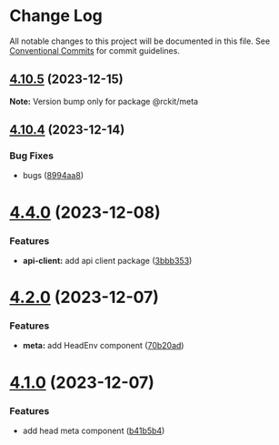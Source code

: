 # Change Log

All notable changes to this project will be documented in this file.
See [Conventional Commits](https://conventionalcommits.org) for commit guidelines.

## [4.10.5](https://github.com/lskjs/lskjs/compare/v4.10.4...v4.10.5) (2023-12-15)

**Note:** Version bump only for package @rckit/meta





## [4.10.4](https://github.com/lskjs/lskjs/compare/v4.10.3...v4.10.4) (2023-12-14)


### Bug Fixes

* bugs ([8994aa8](https://github.com/lskjs/lskjs/commit/8994aa89ae3f767abe7b49151d82f3aa5f4ecf67))





# [4.4.0](https://github.com/lskjs/lskjs/compare/v4.3.0...v4.4.0) (2023-12-08)


### Features

* **api-client:** add api client package ([3bbb353](https://github.com/lskjs/lskjs/commit/3bbb353e08821786320d660907e3e7f6b4827c2a))





# [4.2.0](https://github.com/lskjs/lskjs/compare/v4.1.0...v4.2.0) (2023-12-07)


### Features

* **meta:** add HeadEnv component ([70b20ad](https://github.com/lskjs/lskjs/commit/70b20ad5bc5530614d89ec32437dce74efc70458))





# [4.1.0](https://github.com/lskjs/lskjs/compare/v2.7.4...v4.1.0) (2023-12-07)


### Features

* add head meta component ([b41b5b4](https://github.com/lskjs/lskjs/commit/b41b5b4c1d5c0c9e6b1dd51ca1118b5dd2c95fde))

